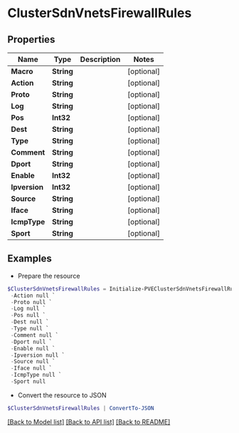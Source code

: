 # ClusterSdnVnetsFirewallRules
## Properties

Name | Type | Description | Notes
------------ | ------------- | ------------- | -------------
**Macro** | **String** |  | [optional] 
**Action** | **String** |  | [optional] 
**Proto** | **String** |  | [optional] 
**Log** | **String** |  | [optional] 
**Pos** | **Int32** |  | [optional] 
**Dest** | **String** |  | [optional] 
**Type** | **String** |  | [optional] 
**Comment** | **String** |  | [optional] 
**Dport** | **String** |  | [optional] 
**Enable** | **Int32** |  | [optional] 
**Ipversion** | **Int32** |  | [optional] 
**Source** | **String** |  | [optional] 
**Iface** | **String** |  | [optional] 
**IcmpType** | **String** |  | [optional] 
**Sport** | **String** |  | [optional] 

## Examples

- Prepare the resource
```powershell
$ClusterSdnVnetsFirewallRules = Initialize-PVEClusterSdnVnetsFirewallRules  -Macro null `
 -Action null `
 -Proto null `
 -Log null `
 -Pos null `
 -Dest null `
 -Type null `
 -Comment null `
 -Dport null `
 -Enable null `
 -Ipversion null `
 -Source null `
 -Iface null `
 -IcmpType null `
 -Sport null
```

- Convert the resource to JSON
```powershell
$ClusterSdnVnetsFirewallRules | ConvertTo-JSON
```

[[Back to Model list]](../README.md#documentation-for-models) [[Back to API list]](../README.md#documentation-for-api-endpoints) [[Back to README]](../README.md)

